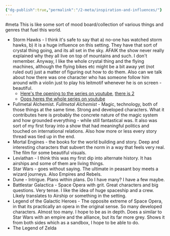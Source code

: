 ```yaml
---
{"dg-publish":true,"permalink":"/2-meta/inspiration-and-influences/"}
---
```


#meta 
This is like some sort of mood board/collection of various things and genres that fuel this world. 
- Storm Hawks - I think it's safe to say that a) no-one has watched storm hawks, b) it is a huge influence on this setting. They have that sort of crystal thing going, and its all set in the sky. AFAIK the show never really explained why they all live on top of mountains and such. I don't remember. Anyway, I like the whole crystal thing and the flying machines, although the flying bikes etc might be a bit away yet (not ruled out) just a matter of figuring out how to do them. Also can we talk about how there was one character who has someone follow him around with a violin just to play his leitmotif whenever he is on screen - beautiful.
	- [Here's the opening to the series on youtube](https://www.youtube.com/watch?v=4KYHzGDrmiM),  [there is 2](https://www.youtube.com/watch?v=0SZVTYz7rfU)
	- [Oops,heres the whole series on youtube](https://www.youtube.com/playlist?list=PLuHw9FX1wllBRmmwENMw316ST2htPTMuo)
- Fullmetal Alchemist. *Fullmetal Alchemist* - Magic, technology, both of those things at the same time. Strong and developed characters. What it contributes here is probably the concrete nature of the magic system and how grounded everything - while still fantastical was. It also was sort of my first foray into a show that had meaningful politics and touched on international relations. Also how more or less every story thread was tied up in the end.
- Mortal Engines - the books for the world building and story. Deep and interesting characters that subvert the norm in a way that feels very real. The film for some beautiful visuals.
- Leviathan - I think this was my first dip into alternate history.  It has airships and some of them are living things. 
- Star Wars - goes without saying. The ultimate in peasant boy meets a wizard journeys. Also Empires and Rebels. 
- Dune - Intrigue. Plans within plans. Do I have many? I have a few maybe. 
- Battlestar Galactica - Space Opera with grit. Great characters and big questions. Very tense. I like the idea of huge spaceship and a crew. Likely translates to Airship or something in the setting.
- Legend of the Galactic Heroes - The opposite extreme of Space Opera, in that its practically an opera in the original sense. So many developed characters. Almost too many. I hope to be as in depth.  Does a similar to Star Wars with an empire and the alliance, but its far more grey. Shows it from both sides which as a sandbox, I hope to be able to do.
- The Legend of Zelda
